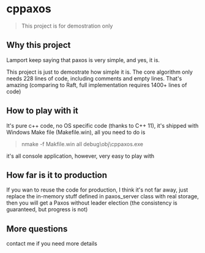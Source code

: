 # cppaxos

> This project is for demostration only

## Why this project
Lamport keep saying that paxos is very simple, and yes, it is. 

This project is just to demostrate how simple it is. The core algorithm only needs 228 lines of code, including comments and empty lines. That's amazing (comparing to Raft, full implementation requires 1400+ lines of code)

## How to play with it

It's pure c++ code, no OS specific code (thanks to C++ 11), it's shipped with Windows Make file (Makefile.win), all you need to do is

> nmake -f Makfile.win all
> debug\obj\cppaxos.exe

it's all console application, however, very easy to play with

## How far is it to production

If you wan to reuse the code for production, I think it's not far away, just replace the in-memory stuff defined in paxos_server class with real storage, then you will get a Paxos without leader election (the consistency is guaranteed, but progress is not)

## More questions

contact me if you need more details